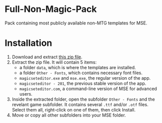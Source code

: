 # Full-Non-Magic-Pack
Pack containing most publicly available non-MTG templates for MSE.

# Installation

1. Download and extract [this zip file](https://github.com/MagicSetEditorPacks/Full-Non-Magic-Pack/archive/refs/heads/main.zip).
2. Extract the zip file. It will contain 5 items:
    * a folder `data`, which is where the templates are installed.
    * a folder `Other - Fonts`, which contains necessary font files.
    * `magicseteditor.exe` and `mse.exe`, the regular version of the app.
    * `magicseteditor - 201`, the previous stable version of the app.
    * `magicseteditor.com`, a command-line version of MSE for advanced users.
4. Inside the extracted folder, open the subfolder `Other - Fonts` and the revelant game subfolder. It contains several `.ttf` and/or `.otf` files. Select them all, right-click on one of them, then click Install.
5. Move or copy all other subfolders into your MSE folder.
